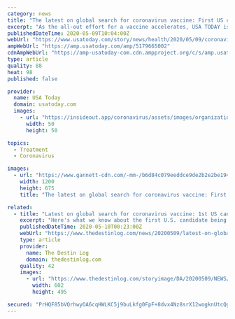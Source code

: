 ```yaml
---
category: news
title: "The latest on global search for coronavirus vaccine: First US candidate set for Phase 2; WHO tracking 8 efforts; Pfizer tests in humans"
excerpt: "As the all-out effort for a vaccine accelerates, USA TODAY is rounding up some of the week's most notable developments."
publishedDateTime: 2020-05-09T10:04:00Z
webUrl: "https://www.usatoday.com/story/news/health/2020/05/09/coronavirus-vaccine-race-us-testing/5179665002/"
ampWebUrl: "https://amp.usatoday.com/amp/5179665002"
cdnAmpWebUrl: "https://amp-usatoday-com.cdn.ampproject.org/c/s/amp.usatoday.com/amp/5179665002"
type: article
quality: 88
heat: 98
published: false

provider:
  name: USA Today
  domain: usatoday.com
  images:
    - url: "https://insideout.app/coronavirus/assets/images/organizations/usatoday.com-50x50.jpg"
      width: 50
      height: 50

topics:
  - Treatment
  - Coronavirus

images:
  - url: "https://www.gannett-cdn.com/-mm-/b6d84c079eeddce9de2b2e2be1944ad2472390ff/c=0-112-2119-1304/local/-/media/2020/05/05/USATODAY/usatsports/a-person-holding-a-vaccine.jpg?auto=webp&format=pjpg&width=1200"
    width: 1200
    height: 675
    title: "The latest on global search for coronavirus vaccine: First US candidate set for Phase 2; WHO tracking 8 efforts; Pfizer tests in humans"

related:
  - title: "Latest on global search for coronavirus vaccine: 1st US candidate set for Phase 2; WHO tracks 8 efforts; Pfizer tests in humans"
    excerpt: "Here's what we know about the first U.S. candidate being tested on hundreds of volunteers, the eight potential vaccines being tracked by the World Health"
    publishedDateTime: 2020-05-10T00:23:00Z
    webUrl: "https://www.thedestinlog.com/news/20200509/latest-on-global-search-for-coronavirus-vaccine-1st-us-candidate-set-for-phase-2-who-tracks-8-efforts-pfizer-tests-in-humans"
    type: article
    provider:
      name: The Destin Log
      domain: thedestinlog.com
    quality: 42
    images:
      - url: "https://www.thedestinlog.com/storyimage/DA/20200509/NEWS/200509126/AR/0/AR-200509126.jpg"
        width: 602
        height: 495

secured: "PrHQF85bVQrhwyOA6cqHWLKC5j9buLkfg0FpF+8dvx4Nz8srX12wogknUtcQgAkeM9swwsz2ro0kjFPTOVFE0YMrVSMU2LscZUgy8WZRqi0+f3ZtI2yCtlgZ3D6hrFW23TvG0p+7aLWiV08cIjwfzQLNT17Lx93uCxznr1J8f3YTlKjezuRkVUYOowglsW2S0PVVqGxymk91EPUrhKh+9yWRK97s+t4CTU2b1HGeRzVMuHzBioHj34Z86AM28GHhP6TW6zNXhkwnUu6nLGDqceiJen7iePnd3iAPHcEkqjcV7BeaTBZO0eMGNs2f5XKq;ql8Kzryb8k4gRvnfi4bJoQ=="
---
```


